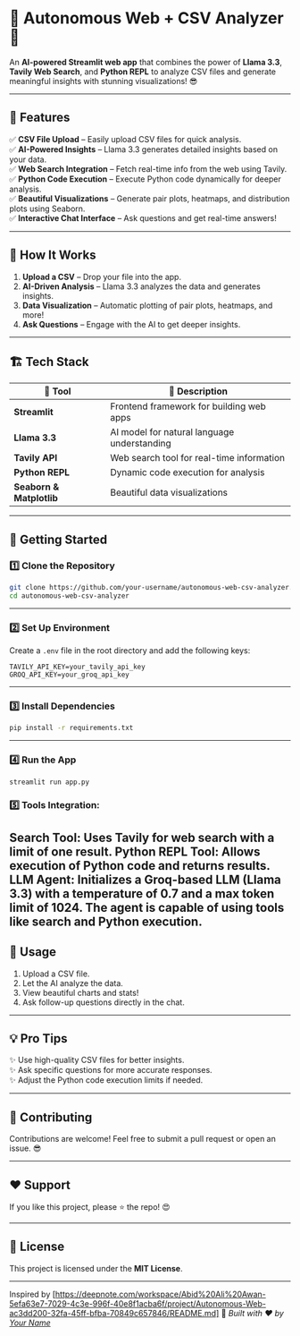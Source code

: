 # 💫 Autonomous Web + CSV Analyzer 🚀  

An **AI-powered Streamlit web app** that combines the power of **Llama 3.3**, **Tavily Web Search**, and **Python REPL** to analyze CSV files and generate meaningful insights with stunning visualizations! 😎  

---

## 🌟 **Features**  
✅ **CSV File Upload** – Easily upload CSV files for quick analysis.  
✅ **AI-Powered Insights** – Llama 3.3 generates detailed insights based on your data.  
✅ **Web Search Integration** – Fetch real-time info from the web using Tavily.  
✅ **Python Code Execution** – Execute Python code dynamically for deeper analysis.  
✅ **Beautiful Visualizations** – Generate pair plots, heatmaps, and distribution plots using Seaborn.  
✅ **Interactive Chat Interface** – Ask questions and get real-time answers!  

---

## 🎯 **How It Works**  
1. **Upload a CSV** – Drop your file into the app.  
2. **AI-Driven Analysis** – Llama 3.3 analyzes the data and generates insights.  
3. **Data Visualization** – Automatic plotting of pair plots, heatmaps, and more!  
4. **Ask Questions** – Engage with the AI to get deeper insights.  

---

## 🏗️ **Tech Stack**  
| 🔧 Tool | 🚀 Description |
|---------|----------------|
| **Streamlit** | Frontend framework for building web apps |
| **Llama 3.3** | AI model for natural language understanding |
| **Tavily API** | Web search tool for real-time information |
| **Python REPL** | Dynamic code execution for analysis |
| **Seaborn & Matplotlib** | Beautiful data visualizations |

---

## 🚀 **Getting Started**  

### 1️⃣ **Clone the Repository**  
```bash
git clone https://github.com/your-username/autonomous-web-csv-analyzer.git
cd autonomous-web-csv-analyzer
```

---

### 2️⃣ **Set Up Environment**  
Create a `.env` file in the root directory and add the following keys:  
```plaintext
TAVILY_API_KEY=your_tavily_api_key
GROQ_API_KEY=your_groq_api_key
```

---

### 3️⃣ **Install Dependencies**  
```bash
pip install -r requirements.txt
```

---

### 4️⃣ **Run the App**  
```bash
streamlit run app.py
```
### 5️⃣ Tools Integration:
Search Tool: Uses Tavily for web search with a limit of one result.
Python REPL Tool: Allows execution of Python code and returns results.
LLM Agent:
Initializes a Groq-based LLM (Llama 3.3) with a temperature of 0.7 and a max token limit of 1024.
The agent is capable of using tools like search and Python execution.
---

## 🌈 **Usage**  
1. Upload a CSV file.  
2. Let the AI analyze the data.  
3. View beautiful charts and stats!  
4. Ask follow-up questions directly in the chat.  

---

## 💡 **Pro Tips**  
✨ Use high-quality CSV files for better insights.  
✨ Ask specific questions for more accurate responses.  
✨ Adjust the Python code execution limits if needed.  

---

## 🙌 **Contributing**  
Contributions are welcome! Feel free to submit a pull request or open an issue. 😎  

---

## ❤️ **Support**  
If you like this project, please ⭐️ the repo! 😍  

---

## 📜 **License**  
This project is licensed under the **MIT License**.  

---
Inspired by [https://deepnote.com/workspace/Abid%20Ali%20Awan-5efa63e7-7029-4c3e-996f-40e8f1acba6f/project/Autonomous-Web-ac3dd200-32fa-45ff-bfba-70849c657846/README.md]
🚀 _Built with ❤️ by [Your Name](https://github.com/ashwathnakate)_  
```
